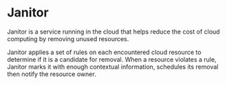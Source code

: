 Janitor
=======

Janitor is a service running in the cloud that helps reduce the cost of cloud computing by removing unused resources.

Janitor applies a set of rules on each encountered cloud resource to determine if it is a candidate for removal. When a resource violates a rule, Janitor marks it with enough contextual information, schedules its removal then notify the resource owner.